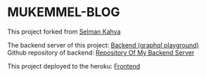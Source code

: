 # MUKEMMEL-BLOG

This project forked from [Selman Kahya](https://github.com/SelmanKahya/mukemmel-blog)

The backend server of this project: [Backend (graphql playground)](https://mukemmel-blog-backend.herokuapp.com/graphql)\
Github repository of backend: [Repository Of My Backend Server](https://github.com/berkaycimsir/mukemmel-blog-backend)

This project deployed to the heroku: [Frontend](https://mukemmel-blog-frontend.herokuapp.com/)
